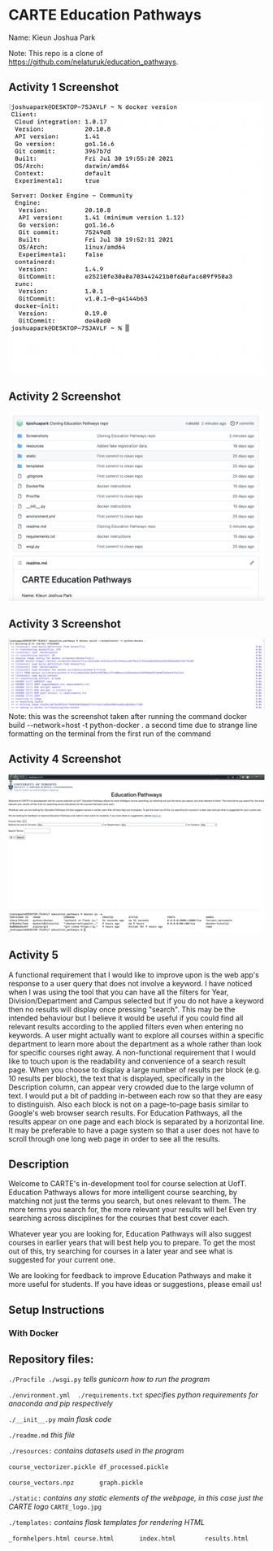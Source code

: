 # CARTE Education Pathways

Name: Kieun Joshua Park

Note: This repo is a clone of https://github.com/nelaturuk/education_pathways.

## Activity 1 Screenshot
![Alt text](https://github.com/kjoshuapark/ECE444-F2021-Lab3/blob/main/Screenshots/Screen%20Shot%202021-10-03%20at%206.35.17%20AM.png)

## Activity 2 Screenshot
![Alt text](https://github.com/kjoshuapark/ECE444-F2021-Lab3/blob/main/Screenshots/Screen%20Shot%202021-10-03%20at%209.55.06%20AM.png)

## Activity 3 Screenshot
![Alt text](https://github.com/kjoshuapark/ECE444-F2021-Lab3/blob/main/Screenshots/Screen%20Shot%202021-10-03%20at%2010.02.00%20AM.png)
Note: this was the screenshot taken after running the command docker build --network=host -t python-docker . a second time due to strange line formatting on the terminal from the first run of the command

## Activity 4 Screenshot
![Alt text](https://github.com/kjoshuapark/ECE444-F2021-Lab3/blob/main/Screenshots/Screen%20Shot%202021-10-03%20at%203.52.32%20PM.png)
![Alt text](https://github.com/kjoshuapark/ECE444-F2021-Lab3/blob/main/Screenshots/Screen%20Shot%202021-10-03%20at%203.53.26%20PM.png)

## Activity 5
A functional requirement that I would like to improve upon is the web app's response to a user query that does not involve a keyword. I have noticed when I was using the tool that you can have all the filters for Year, Division/Department and Campus selected but if you do not have a keyword then no results will display once pressing "search". This may be the intended behaviour but I believe it would be useful if you could find all relevant results according to the applied filters even when entering no keywords. A user might actually want to explore all courses within a specific department to learn more about the department as a whole rather than look for specific courses right away.
A non-functional requirement that I would like to touch upon is the readability and convenience of a search result page. When you choose to display a large number of results per block (e.g. 10 results per block), the text that is displayed, specifically in the Description column, can appear very crowded due to the large volumn of text. I would put a bit of padding in-between each row so that they are easy to distinguish. Also each block is not on a page-to-page basis similar to Google's web browser search results. For Education Pathways, all the results appear on one page and each block is separated by a horizontal line. It may be preferable to have a page system so that a user does not have to scroll through one long web page in order to see all the results.


## Description
Welcome to CARTE's in-development tool for course selection at UofT. Education Pathways allows for more intelligent course searching, by matching not just the terms you search, but ones relevant to them. The more terms you search for, the more relevant your results will be! Even try searching across disciplines for the courses that best cover each.

Whatever year you are looking for, Education Pathways will also suggest courses in earlier years that will best help you to prepare. To get the most out of this, try searching for courses in a later year and see what is suggested for your current one.

We are looking for feedback to improve Education Pathways and make it more useful for students. If you have ideas or suggestions, please email us!

## Setup Instructions

### With Docker



## Repository files:

`./Procfile ./wsgi.py` *tells gunicorn how to run the program*

`./environment.yml  ./requirements.txt` *specifies python requirements for anaconda and pip respectively*

`./__init__.py` *main flask code*

`./readme.md` *this file*

`./resources:` *contains datasets used in the program*

`course_vectorizer.pickle df_processed.pickle`

`course_vectors.npz       graph.pickle`

`./static:` *contains any static elements of the webpage, in this case just the CARTE logo*
`CARTE_logo.jpg`

`./templates:` *contains flask templates for rendering HTML*

`_formhelpers.html course.html       index.html        results.html`
